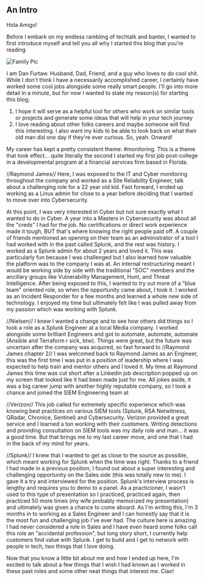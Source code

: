 ## An Intro

Hola Amigo! 

Before I embark on my endless rambling of techtalk and banter, I wanted to first introduce myself and tell you all why I started this blog that you're reading

![Family Pic](/least-github-pages/assets/317066269_10224494143876140_1431044833595283268_n.jpg)

I am Dan Furtaw. Husband, Dad, Friend, and a guy who loves to do cool shit. While I don't think I have a necessarily accomplished career, I certainly have worked some cool jobs alongside some really smart people. I'll go into more detail in a minute, but for now I wanted to state my reason(s) for starting this blog; 

1) I hope it will serve as a helpful tool for others who work on similar tools or projects and generate some ideas that will help in your tech journey
2) I love reading about other folks careers and maybe someone will find this interesting. I also want my kids to be able to look back on what their old man did one day if they're ever curious. So, yeah. Onward!

My career has kept a pretty consistent theme: #monitoring. This is a theme that took effect... quite literally the second I started my first job post-college in a developmental program at a financial services firm based in Florida. 

//Raymond James// Here, I was exposed to the IT and Cyber monitoring throughout the company and worked as a Site Reliability Engineer, talk about a challenging role for a 22 year old kid. Fast forward, I ended up working as a Linux admin for close to a year before deciding that I wanted to move over into Cybersecurity.

At this point, I was very interested in Cyber but not sure exactly what I wanted to do in Cyber. A year into a Masters in Cybersecurity was about all the "creds" I had for the job. No certifications or direct work experience made it tough, BUT that's where knowing the right people paid off. A couple of friends mentioned an opening on their team as an administrator of a tool I had worked with in the past called Splunk, and the rest was history. I worked as a Splunk admin for about 2 years and loved it. This was particularly fun because I was challenged but I also learned how valuable the platform was to the company I was at. An internal restructuring meant I would be working side by side with the traditional "SOC" members and the ancillary groups like Vulnerability Management, Hunt, and Threat Intelligence. After being exposed to this, I wanted to try out more of a "blue team" oriented role, so when the opportunity came about, I took it. I worked as an Incident Responder for a few months and learned a whole new side of technology. I enjoyed my time but ultimately felt like I was pulled away from my passion which was working with Splunk. 

//Nielsen// I knew I wanted a change and to see how others did things so I took a role as a Splunk Engineer at a local Media company. I worked alongside some brilliant Engineers and got to automate, automate, automate (Ansible and Terraform r sick, btw). Things were great, but the future was uncertain after the company was acquired, so fast forward to //Raymond James chapter 2// I was welcomed back to Raymond James as an Engineer, this was the first time I was put in a position of leadership where I was expected to help train and mentor others and I loved it. My time at Raymond James this time was cut short after a Linkedin job description popped up on my screen that looked like it had been made just for me. All jokes aside, it was a big career jump with another highly reputable company, so I took a chance and joined the SIEM Engineering team at 

//Verizon// This job called for extremely specific experience which was knowing best practices on various SIEM tools (Splunk, RSA Netwitness, QRadar, Chronice, Sentinel) and Cybersecurity. Verizon provided a great service and I learned a ton working with their customers. Writing detections and providing consultation on SIEM tools was my daily role and man... it was a good time. But that brings me to my last career move, and one that I had in the back of my mind for years. 

//Splunk// I knew that I wanted to get as close to the source as possible, which meant working for Splunk when the time was right. Thanks to a friend I had made in a previous position, I found out about a super interesting and challenging opportunity on the Sales side (this was totally new to me). I gave it a try and interviewed for the position. Splunk's interview process is lengthy and requires you to demo to a panel. As a practicioner, I wasn't used to this type of presentation so I practiced, practiced again, then practiced 50 more times (my wife probably memorized my presentation) and ultimately was given a chance to come aboard. As I'm writing this, I'm 3 months in to working as a Sales Engineer and I can honestly say that it is the most fun and challenging job I've ever had. The culture here is amazing. I had never considered a role in Sales and I have even heard some folks call this role an "accidental profession", but long story short, I currently help customers find value with Splunk. I get to build and I get to network with people in tech, two things that I love doing.

Now that you know a little bit about me and how I ended up here, I'm excited to talk about a few things that I wish I had known as I worked in these past roles and some other neat things that interest me. Ciao!
